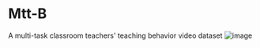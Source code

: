 # Mtt-B
A multi-task classroom teachers' teaching behavior video dataset
![image](https://github.com/xxx/xx.png)
